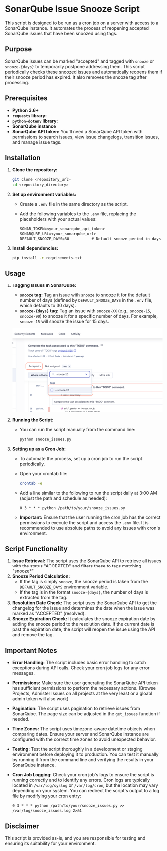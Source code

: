 # SonarQube Issue Snooze Script

This script is designed to be run as a cron job on a server with access to a SonarQube instance. It automates the process of reopening accepted SonarQube issues that have been snoozed using tags.

## Purpose

SonarQube issues can be marked "accepted" and tagged with `snooze` or `snooze-{days}` to temporarily postpone addressing them. This script periodically checks these snoozed issues and automatically reopens them if their snooze period has expired.  It also removes the snooze tag after processing.

## Prerequisites

* **Python 3.6+**
* **`requests` library:** 
* **`python-dotenv` library:** 
* **SonarQube instance**
* **SonarQube API token:** You'll need a SonarQube API token with permissions to search issues, view issue changelogs, transition issues, and manage issue tags.

## Installation

1.  **Clone the repository:**
    ```bash
    git clone <repository_url>
    cd <repository_directory>
    ```
2.  **Set up environment variables:**
    * Create a `.env` file in the same directory as the script.
    * Add the following variables to the `.env` file, replacing the placeholders with your actual values:

        ```
        SONAR_TOKEN=<your_sonarqube_api_token>
        SONARQUBE_URL=<your_sonarqube_url>
        DEFAULT_SNOOZE_DAYS=30          # Default snooze period in days
        ```
3.  **Install dependencies:**
    ```bash
    pip install -r requirements.txt 
    ```

## Usage

1.  **Tagging Issues in SonarQube:**

    * **`snooze` tag:** Tag an issue with `snooze` to snooze it for the default number of days (defined by `DEFAULT_SNOOZE_DAYS` in the `.env` file, which defaults to 30 days).
    * **`snooze-{days}` tag:** Tag an issue with `snooze-XX` (e.g., `snooze-15`, `snooze-90`) to snooze it for a specific number of days.  For example, `snooze-15` will snooze the issue for 15 days.

    ![Snooze Issues Tag](snooze-issue-tag.png)

2.  **Running the Script:**

    * You can run the script manually from the command line:

        ```bash
        python snooze_issues.py
        ```

3.  **Setting up as a Cron Job:**

    * To automate the process, set up a cron job to run the script periodically.
    * Open your crontab file:

        ```bash
        crontab -e
        ```

    * Add a line similar to the following to run the script daily at 3:00 AM (adjust the path and schedule as needed):

        ```
        0 3 * * * python /path/to/your/snooze_issues.py
        ```

    * **Important:** Ensure that the user running the cron job has the correct permissions to execute the script and access the `.env` file.  It is recommended to use absolute paths to avoid any issues with cron's environment.

## Script Functionality

1.  **Issue Retrieval:** The script uses the SonarQube API to retrieve all issues with the status "ACCEPTED" and filters these to tags matching "snooze*"
2.  **Snooze Period Calculation:**
    * If the tag is simply `snooze`, the snooze period is taken from the `DEFAULT_SNOOZE_DAYS` environment variable.
    * If the tag is in the format `snooze-{days}`, the number of days is extracted from the tag.
3.  **Resolution Date Check:** The script uses the SonarQube API to get the changelog for the issue and determines the date when the issue was marked as "ACCEPTED" (resolved).
4.  **Snooze Expiration Check:** It calculates the snooze expiration date by adding the snooze period to the resolution date. If the current date is past the expiration date, the script will reopen the issue using the API and remove the tag.


## Important Notes

* **Error Handling:** The script includes basic error handling to catch exceptions during API calls. Check your cron job logs for any error messages.
* **Permissions:** Make sure the user generating the SonarQube API token has sufficient permissions to perform the necessary actions. (Browse Projects, Admister Issues on all projects at the very least or a gloabl admin token will also work)
* **Pagination:** The script uses pagination to retrieve issues from SonarQube. The page size can be adjusted in the `get_issues` function if needed.
* **Time Zones:** The script uses timezone-aware datetime objects when comparing dates.  Ensure your server and SonarQube instance are configured with the correct time zones to avoid unexpected behavior.
* **Testing:** Test the script thoroughly in a development or staging environment before deploying it to production.  You can test it manually by running it from the command line and verifying the results in your SonarQube instance.
* **Cron Job Logging:** Check your cron job's logs to ensure the script is running correctly and to identify any errors.  Cron logs are typically located in `/var/log/syslog` or `/var/log/cron`, but the location may vary depending on your system.  You can redirect the script's output to a log file by modifying your cron entry:

    ```
    0 3 * * * python /path/to/your/snooze_issues.py >> /var/log/snooze_issues.log 2>&1
    ```

## Disclaimer

This script is provided as-is, and you are responsible for testing and ensuring its suitability for your environment. 
